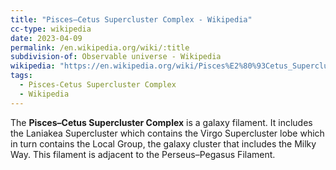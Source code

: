 ```yaml
---
title: "Pisces–Cetus Supercluster Complex - Wikipedia"
cc-type: wikipedia
date: 2023-04-09
permalink: /en.wikipedia.org/wiki/:title
subdivision-of: Observable universe - Wikipedia
wikipedia: "https://en.wikipedia.org/wiki/Pisces%E2%80%93Cetus_Supercluster_Complex"
tags:
  - Pisces-Cetus Supercluster Complex
  - Wikipedia
---
```

The **Pisces–Cetus Supercluster Complex** is a galaxy filament. It includes the Laniakea Supercluster which contains the Virgo Supercluster lobe which in turn contains the Local Group, the galaxy cluster that includes the Milky Way. This filament is adjacent to the Perseus–Pegasus Filament.